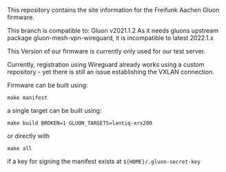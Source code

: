 This repository contains the site information for the Freifunk Aachen Gluon
firmware.

This branch is compatible to: Gluon v2021.1.2
As it needs gluons upstream package gluon-mesh-vpn-wireguard, it is incompatible to latest 2022.1.x 

This Version of our firmware is currently only used for our test server.

Currently, registration using Wireguard already works using a custom repository - yet there is still an issue establishing the VXLAN connection.

Firmware can be built using:

```
make manifest
```

a single target can be built using:

`make build BROKEN=1 GLUON_TARGETS=lantiq-xrx200`

or directly with 

`make all`

if a key for signing the manifest exists at `${HOME}/.gluon-secret-key`


[wiki]: https://wiki.freifunk.net/Freifunk_Aachen/Firmware#Dokumentation
[CC0]: https://creativecommons.org/publicdomain/zero/1.0/deed.en

